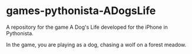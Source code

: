 # games-pythonista-ADogsLife
A repository for the game A Dog's Life developed for the iPhone in Pythonista. 

In the game, you are playing as a dog, chasing a wolf on a forest meadow. 
